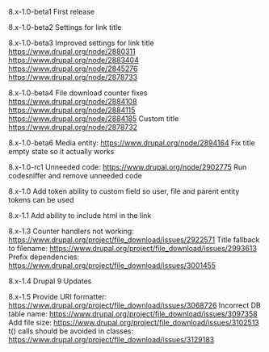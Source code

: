 8.x-1.0-beta1
First release

8.x-1.0-beta2
Settings for link title

8.x-1.0-beta3
Improved settings for link title
https://www.drupal.org/node/2880311
https://www.drupal.org/node/2883404
https://www.drupal.org/node/2845276
https://www.drupal.org/node/2878733

8.x-1.0-beta4
File download counter fixes
https://www.drupal.org/node/2884108
https://www.drupal.org/node/2884115
https://www.drupal.org/node/2884185
Custom title
https://www.drupal.org/node/2878732

8.x-1.0-beta6
Media entity: https://www.drupal.org/node/2894164
Fix title empty state so it actually works

8.x-1.0-rc1
Unneeded code: https://www.drupal.org/node/2902775
Run codesniffer and remove unneeded code

8.x-1.0
Add token ability to custom field so user, file and parent entity tokens can be used

8.x-1.1
Add ability to include html in the link

8.x-1.3
Counter handlers not working: https://www.drupal.org/project/file_download/issues/2922571
Title fallback to filename: https://www.drupal.org/project/file_download/issues/2993613
Prefix dependencies: https://www.drupal.org/project/file_download/issues/3001455

8.x-1.4
Drupal 9 Updates

8.x-1.5
Provide URI formatter: https://www.drupal.org/project/file_download/issues/3068726
Incorrect DB table name: https://www.drupal.org/project/file_download/issues/3097358
Add file size: https://www.drupal.org/project/file_download/issues/3102513
t() calls should be avoided in classes: https://www.drupal.org/project/file_download/issues/3129183